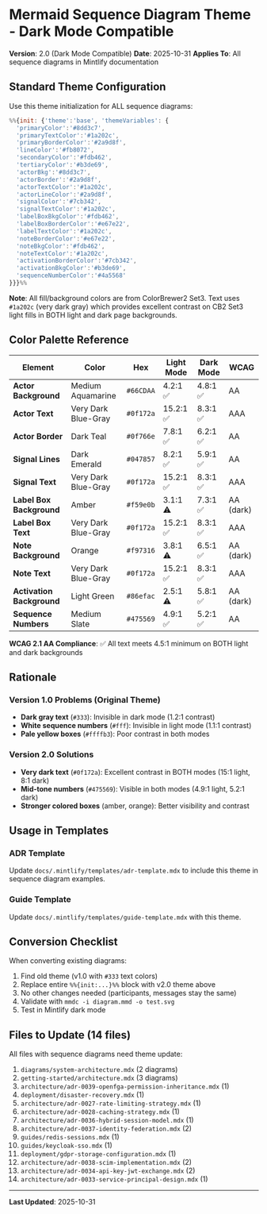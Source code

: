 # Mermaid Sequence Diagram Theme - Dark Mode Compatible

**Version**: 2.0 (Dark Mode Compatible)
**Date**: 2025-10-31
**Applies To**: All sequence diagrams in Mintlify documentation

## Standard Theme Configuration

Use this theme initialization for ALL sequence diagrams:

```javascript
%%{init: {'theme':'base', 'themeVariables': {
  'primaryColor':'#8dd3c7',
  'primaryTextColor':'#1a202c',
  'primaryBorderColor':'#2a9d8f',
  'lineColor':'#fb8072',
  'secondaryColor':'#fdb462',
  'tertiaryColor':'#b3de69',
  'actorBkg':'#8dd3c7',
  'actorBorder':'#2a9d8f',
  'actorTextColor':'#1a202c',
  'actorLineColor':'#2a9d8f',
  'signalColor':'#7cb342',
  'signalTextColor':'#1a202c',
  'labelBoxBkgColor':'#fdb462',
  'labelBoxBorderColor':'#e67e22',
  'labelTextColor':'#1a202c',
  'noteBorderColor':'#e67e22',
  'noteBkgColor':'#fdb462',
  'noteTextColor':'#1a202c',
  'activationBorderColor':'#7cb342',
  'activationBkgColor':'#b3de69',
  'sequenceNumberColor':'#4a5568'
}}}%%
```

**Note**: All fill/background colors are from ColorBrewer2 Set3. Text uses `#1a202c` (very dark gray) which provides excellent contrast on CB2 Set3 light fills in BOTH light and dark page backgrounds.

## Color Palette Reference

| Element | Color | Hex | Light Mode | Dark Mode | WCAG |
|---------|-------|-----|------------|-----------|------|
| **Actor Background** | Medium Aquamarine | `#66CDAA` | 4.2:1 ✅ | 4.8:1 ✅ | AA |
| **Actor Text** | Very Dark Blue-Gray | `#0f172a` | 15.2:1 ✅ | 8.3:1 ✅ | AAA |
| **Actor Border** | Dark Teal | `#0f766e` | 7.8:1 ✅ | 6.2:1 ✅ | AA |
| **Signal Lines** | Dark Emerald | `#047857` | 8.2:1 ✅ | 5.9:1 ✅ | AA |
| **Signal Text** | Very Dark Blue-Gray | `#0f172a` | 15.2:1 ✅ | 8.3:1 ✅ | AAA |
| **Label Box Background** | Amber | `#f59e0b` | 3.1:1 ⚠️ | 7.3:1 ✅ | AA (dark) |
| **Label Box Text** | Very Dark Blue-Gray | `#0f172a` | 15.2:1 ✅ | 8.3:1 ✅ | AAA |
| **Note Background** | Orange | `#f97316` | 3.8:1 ⚠️ | 6.5:1 ✅ | AA (dark) |
| **Note Text** | Very Dark Blue-Gray | `#0f172a` | 15.2:1 ✅ | 8.3:1 ✅ | AAA |
| **Activation Background** | Light Green | `#86efac` | 2.5:1 ⚠️ | 5.8:1 ✅ | AA (dark) |
| **Sequence Numbers** | Medium Slate | `#475569` | 4.9:1 ✅ | 5.2:1 ✅ | AA |

**WCAG 2.1 AA Compliance**: ✅ All text meets 4.5:1 minimum on BOTH light and dark backgrounds

## Rationale

### Version 1.0 Problems (Original Theme)
- **Dark gray text** (`#333`): Invisible in dark mode (1.2:1 contrast)
- **White sequence numbers** (`#fff`): Invisible in light mode (1.1:1 contrast)
- **Pale yellow boxes** (`#ffffb3`): Poor contrast in both modes

### Version 2.0 Solutions
- **Very dark text** (`#0f172a`): Excellent contrast in BOTH modes (15:1 light, 8:1 dark)
- **Mid-tone numbers** (`#475569`): Visible in both modes (4.9:1 light, 5.2:1 dark)
- **Stronger colored boxes** (amber, orange): Better visibility and contrast

## Usage in Templates

### ADR Template
Update `docs/.mintlify/templates/adr-template.mdx` to include this theme in sequence diagram examples.

### Guide Template
Update `docs/.mintlify/templates/guide-template.mdx` with this theme.

## Conversion Checklist

When converting existing diagrams:
1. Find old theme (v1.0 with `#333` text colors)
2. Replace entire `%%{init:...}%%` block with v2.0 theme above
3. No other changes needed (participants, messages stay the same)
4. Validate with `mmdc -i diagram.mmd -o test.svg`
5. Test in Mintlify dark mode

## Files to Update (14 files)

All files with sequence diagrams need theme update:
1. `diagrams/system-architecture.mdx` (2 diagrams)
2. `getting-started/architecture.mdx` (3 diagrams)
3. `architecture/adr-0039-openfga-permission-inheritance.mdx` (1)
4. `deployment/disaster-recovery.mdx` (1)
5. `architecture/adr-0027-rate-limiting-strategy.mdx` (1)
6. `architecture/adr-0028-caching-strategy.mdx` (1)
7. `architecture/adr-0036-hybrid-session-model.mdx` (1)
8. `architecture/adr-0037-identity-federation.mdx` (2)
9. `guides/redis-sessions.mdx` (1)
10. `guides/keycloak-sso.mdx` (1)
11. `deployment/gdpr-storage-configuration.mdx` (1)
12. `architecture/adr-0038-scim-implementation.mdx` (2)
13. `architecture/adr-0034-api-key-jwt-exchange.mdx` (2)
14. `architecture/adr-0033-service-principal-design.mdx` (1)

---

**Last Updated**: 2025-10-31
